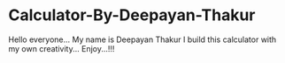 # Calculator-By-Deepayan-Thakur
Hello everyone... My name is Deepayan Thakur I build this calculator with my own creativity... Enjoy...!!!
